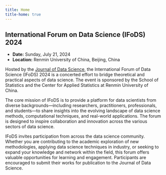 ```yaml
---
title: Home
title-home: true
---
```


## International Forum on Data Science (IFoDS) 2024

+ **Date:** Sunday, July 21, 2024
+ **Location:** Renmin University of China, Beijing, China

Hosted by the [Journal of Data Science](https://jds-online.org), the
International Forum of Data Science (IFoDS) 2024 is a concerted effort
to bridge theoretical and practical aspects of data science. The event
is sponsored by the School of Statistics and the Center for Applied
Statistics at Renmin University of China. 


The core mission of IFoDS is to provide a platform for data scientists
from diverse backgrounds—including researchers, practitioners,
professionals, and students—to share insights into the evolving
landscape of data science methods, computational techniques, and
real-world applications. The forum is designed to inspire
collaboration and innovation across the various sectors of data
science.


IFoDS invites participation from across the data science
community. Whether you are contributing to the academic exploration of
new methodologies, applying data science techniques in industry, or
seeking to expand your knowledge and network within the field, this
forum offers valuable opportunities for learning and engagement.
Participants are encouraged to submit their works for publication to
the Journal of Data Science.



